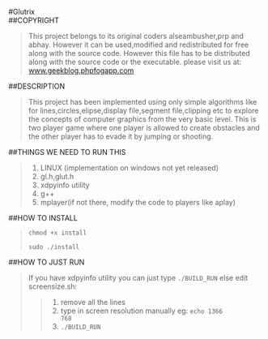 #Glutrix  
##COPYRIGHT
> This project belongs to its original coders alseambusher,prp and 
> abhay. However it can be used,modified and redistributed for 
> free along with the source code. However this file has to be 
> distributed along with the source code or the executable.
> please visit us at: www.geekblog.phpfogapp.com

##DESCRIPTION
> This project has been implemented using only simple algorithms
> like for lines,circles,elipse,display file,segment file,clipping
> etc to explore the concepts of computer graphics from the very 
> basic level.
> This is two player game where one player is allowed to create
> obstacles and the other player has to evade it by jumping or 
> shooting.  

##THINGS WE NEED TO RUN THIS
> 1. LINUX (implementation on windows not yet released)
> 2. gl.h,glut.h
> 3. xdpyinfo utility
> 4. g++
> 5. mplayer(if not there, modify the code to players like aplay)

##HOW TO INSTALL
> <code>chmod +x install  
> sudo ./install</code>

##HOW TO JUST RUN
> If you have xdpyinfo utility you can just type
> <code>./BUILD\_RUN</code>
> else edit screensize.sh:
>> 1. remove all the lines
>> 2. type in screen resolution manually eg: <code>echo 1366 768</code>
>> 3. <code>./BUILD\_RUN</code>
